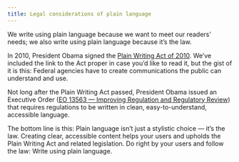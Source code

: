 ```yaml
---
title: Legal considerations of plain language
---
```


We write using plain language because we want to meet our readers’ needs; we also write using plain language because it’s the law.

In 2010, President Obama signed the [Plain Writing Act of 2010](https://www.gpo.gov/fdsys/pkg/PLAW-111publ274/pdf/PLAW-111publ274.pdf). We’ve included the link to the Act proper in case you’d like to read it, but the gist of it is this: Federal agencies have to create communications the public can understand and use.

Not long after the Plain Writing Act passed, President Obama issued an Executive Order ([EO 13563 — Improving Regulation and Regulatory Review](https://www.whitehouse.gov/the-press-office/2011/01/18/executive-order-13563-improving-regulation-and-regulatory-review)) that requires regulations to be written in clean, easy-to-understand, accessible language.

The bottom line is this: Plain language isn’t just a stylistic choice — it’s the law. Creating clear, accessible content helps your users and upholds the Plain Writing Act and related legislation. Do right by your users and follow the law: Write using plain language.